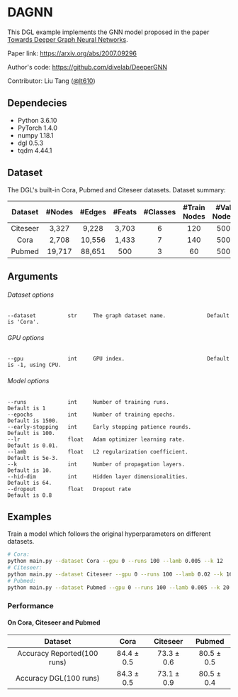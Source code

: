 # DAGNN

This DGL example implements the GNN model proposed in the paper [Towards Deeper Graph Neural Networks](https://arxiv.org/abs/2007.09296).

Paper link: https://arxiv.org/abs/2007.09296

Author's code: https://github.com/divelab/DeeperGNN

Contributor: Liu Tang ([@lt610](https://github.com/lt610))

## Dependecies
- Python 3.6.10
- PyTorch 1.4.0
- numpy 1.18.1
- dgl 0.5.3
- tqdm 4.44.1

## Dataset

The DGL's built-in Cora, Pubmed and Citeseer datasets. Dataset summary:

| Dataset | #Nodes | #Edges | #Feats | #Classes | #Train Nodes | #Val Nodes | #Test Nodes |
| :-: | :-: | :-: | :-: | :-: | :-: | :-: | :-: |
| Citeseer | 3,327 | 9,228 | 3,703 | 6 | 120 | 500 | 1000 |
| Cora | 2,708 | 10,556 | 1,433 | 7 | 140 | 500 | 1000 |
| Pubmed | 19,717 | 88,651 | 500 | 3 | 60 | 500 | 1000 |

## Arguments

###### Dataset options
```
--dataset          str     The graph dataset name.             Default is 'Cora'.
```

###### GPU options
```
--gpu              int     GPU index.                          Default is -1, using CPU.
```

###### Model options
```
--runs             int     Number of training runs.               Default is 1
--epochs           int     Number of training epochs.             Default is 1500.
--early-stopping   int     Early stopping patience rounds.        Default is 100.
--lr               float   Adam optimizer learning rate.          Default is 0.01.
--lamb             float   L2 regularization coefficient.         Default is 5e-3.
--k                int     Number of propagation layers.          Default is 10.
--hid-dim          int     Hidden layer dimensionalities.         Default is 64.
--dropout          float   Dropout rate                           Default is 0.8
```

## Examples

Train a model which follows the original hyperparameters on different datasets.
```bash
# Cora:
python main.py --dataset Cora --gpu 0 --runs 100 --lamb 0.005 --k 12
# Citeseer:
python main.py --dataset Citeseer --gpu 0 --runs 100 --lamb 0.02 --k 16
# Pubmed:
python main.py --dataset Pubmed --gpu 0 --runs 100 --lamb 0.005 --k 20
```
### Performance

#### On Cora, Citeseer and Pubmed
| Dataset | Cora | Citeseer | Pubmed |
| :-: | :-: | :-: | :-: |
| Accuracy Reported(100 runs) | 84.4 ± 0.5 | 73.3 ± 0.6 | 80.5 ± 0.5 |
| Accuracy DGL(100 runs) | 84.3 ± 0.5 | 73.1 ± 0.9 | 80.5 ± 0.4 |